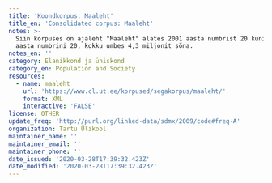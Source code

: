 ```yaml
---
title: 'Koondkorpus: Maaleht'
title_en: 'Consolidated corpus: Maaleht'
notes: >-
  Siin korpuses on ajaleht "Maaleht" alates 2001 aasta numbrist 20 kuni 2004.
  aasta numbrini 20, kokku umbes 4,3 miljonit sõna.
notes_en: ''
category: Elanikkond ja ühiskond
category_en: Population and Society
resources:
  - name: maaleht
    url: 'https://www.cl.ut.ee/korpused/segakorpus/maaleht/'
    format: XML
    interactive: 'FALSE'
license: OTHER
update_freq: 'http://purl.org/linked-data/sdmx/2009/code#freq-A'
organization: Tartu Ülikool
maintainer_name: ''
maintainer_email: ''
maintainer_phone: ''
date_issued: '2020-03-28T17:39:32.423Z'
date_modified: '2020-03-28T17:39:32.423Z'
---
```


